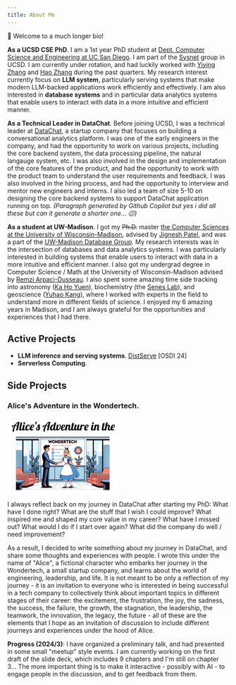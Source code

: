 ```yaml
---
title: About Me
---
```


:wave: Welcome to a much longer bio! 

**As a UCSD CSE PhD**. I am a 1st year PhD student at [Dept. Computer Science and Engineering at UC San Diego](https://cse.ucsd.edu/). I am part of the [Sysnet](https://www.sysnet.ucsd.edu/sysnet/) group in UCSD. I am currently under rotation, and had luckily worked with [Yiying Zhang](https://cseweb.ucsd.edu/~yiying/) and [Hao Zhang](https://cseweb.ucsd.edu/~haozhang/) during the past quarters. My research interest currently focus on **LLM system**, particularly serving systems that make modern LLM-backed applications work efficiently and effectively. I am also interested in **database systems** and in particular data analytics systems that enable users to interact with data in a more intuitive and efficient manner.    


**As a Technical Leader in DataChat**. Before joining UCSD, I was a technical leader at [DataChat](https://www.datachat.ai/), a startup company that focuses on building a conversational analytics platform. I was one of the early engineers in the company, and had the opportunity to work on various projects, including the core backend system, the data processing pipeline, the natural langauge system, etc. I was also involved in the design and implementation of the core features of the product, and had the opportunity to work with the product team to understand the user requirements and feedback. I was also involved in the hiring process, and had the opportunity to interview and mentor new engineers and interns. I also led a team of size 5-10 on designing the core backend systems to support DataChat application running on top. _(Paragraph generated by Github Copilot but yes i did all these but can it generate a shorter one... 😐)_


**As a student at UW-Madison**. I got my ~~Ph.D.~~ master [the Computer Sciences at the University of Wisconsin-Madison](https://www.cs.wisc.edu/), advised by [Jignesh Patel](https://pages.cs.wisc.edu/~jignesh/), and was a part of the [UW-Madison Database Group](https://twitter.com/wiscdb?lang=en). My research interests was in the intersection of databases and data analytics systems. I was particularly interested in building systems that enable users to interact with data in a more intuitive and efficient manner. I also got my undergrad degree in Computer Science / Math at the University of Wisconsin-Madison advised by [Remzi Arpaci-Dusseau](https://pages.cs.wisc.edu/~remzi/). I also spent some amazing time side tracking into astronomy ([Ka Ho Yuen](https://www.khyuen.info/)), biochemistry (the [Senes Lab](https://seneslab.biochem.wisc.edu/)), and geoscience ([Yuhao Kang](http://www.kkyyhh96.site/)), where I worked with experts in the field to understand more in different fields of science. I enjoyed my 6 amazing years in Madison, and I am always grateful for the opportunities and experiences that I had there.



<!-- I am also passionate about teaching and mentoring. 
During my years in DataChat, I also mentored 10+ colleagues and interns during work and after, and some of them become successful as leaders in the company or in their own careers. -->

## Active Projects

- **LLM inference and serving systems**. [DistServe](https://hao-ai-lab.github.io/blogs/distserve/) [OSDI 24]
- **Serverless Computing**. 

## Side Projects


### Alice's Adventure in the Wondertech.

<img src="img//image-20240326002055666.png" alt="image-20240326002055666" style="zoom:25%;" />

I always reflect back on my journey in DataChat after starting my PhD: What have I done right? What are the stuff that I wish I could improve? What inspired me and shaped my core value in my career? What have I missed out? What would I do if I start over again? What did the company do well / need improvement? 

As a result, I decided to write something about my journey in DataChat, and share some thoughts and experiences with people. I wrote this under the name of "Alice", a fictional character who embarks her journey in the Wondertech, a small startup company, and learns about the world of engineering, leadership, and life. It is not meant to be only a reflection of my journey - it is an invitation to everyone who is interested in being successful in a tech company to collectively think about important topics in different stages of their career: the excitement, the frustration, the joy, the sadness, the success, the failure, the growth, the stagnation, the leadership, the teamwork, the innovation, the legacy, the future - all of these are the elements that I hope as an invitation of discussion to include different journeys and experiences under the hood of Alice.

**Progress (2024/3)**: I have organized a preliminary talk, and had presented in some small "meetup" style events. I am currently working on the first draft of the slide deck, which includes 9 chapters and I'm still on chapter 3... The more important thing is to make it interactive - possibly with AI - to engage people in the discussion, and to get feedback from them.